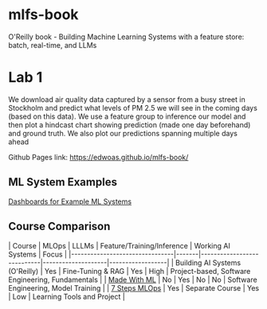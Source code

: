 # mlfs-book
O'Reilly book - Building Machine Learning Systems with a feature store: batch, real-time, and LLMs

# Lab 1
We download air quality data captured by a sensor from a busy street in Stockholm and predict what levels of PM 2.5 we will see in the coming days (based on this data). We use a feature group to inference our model and then plot a hindcast chart showing prediction (made one day beforehand) and ground truth. We also plot our predictions spanning multiple days ahead

Github Pages link: https://edwoas.github.io/mlfs-book/ 



## ML System Examples


[Dashboards for Example ML Systems](https://featurestorebook.github.io/mlfs-book/)

## Course Comparison

| Course                         | MLOps | LLLMs             | Feature/Training/Inference | Working AI Systems | Focus |
|--------------------------------|-------|----------------------------|--------------------|------------------|
| Building AI Systems (O'Reilly) | Yes   | Fine-Tuning & RAG | Yes                        | High               | Project-based, Software Engineering, Fundamentals    |
| [Made With ML](https://madewithml.com/)                   | No          | Yes   | No                         | No                 | Software Engineering, Model Training   |
| [7 Steps MLOps](https://www.pauliusztin.me/courses/the-full-stack-7-steps-mlops-framework)            | Yes   | Separate Course    | Yes                        | Low                | Learning Tools and Project    |
